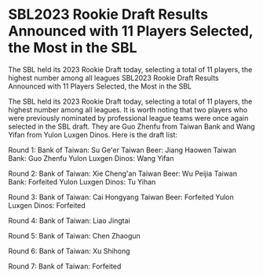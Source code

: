 # SBL2023 Rookie Draft Results Announced with 11 Players Selected, the Most in the SBL

The SBL held its 2023 Rookie Draft today, selecting a total of 11 players, the highest number among all leagues 
  SBL2023 Rookie Draft Results Announced with 11 Players Selected, the Most in the SBL

The SBL held its 2023 Rookie Draft today, selecting a total of 11 players, the highest number among all leagues. It is worth noting that two players who were previously nominated by professional league teams were once again selected in the SBL draft. They are Guo Zhenfu from Taiwan Bank and Wang Yifan from Yulon Luxgen Dinos. Here is the draft list:

Round 1:
Bank of Taiwan: Su Ge'er
Taiwan Beer: Jiang Haowen
Taiwan Bank: Guo Zhenfu
Yulon Luxgen Dinos: Wang Yifan

Round 2:
Bank of Taiwan: Xie Cheng'an
Taiwan Beer: Wu Peijia
Taiwan Bank: Forfeited
Yulon Luxgen Dinos: Tu Yihan

Round 3:
Bank of Taiwan: Cai Hongyang
Taiwan Beer: Forfeited
Yulon Luxgen Dinos: Forfeited

Round 4:
Bank of Taiwan: Liao Jingtai

Round 5:
Bank of Taiwan: Chen Zhaogun

Round 6:
Bank of Taiwan: Xu Shihong

Round 7:
Bank of Taiwan: Forfeited